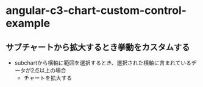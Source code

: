 # angular-c3-chart-custom-control-example

## サブチャートから拡大するとき挙動をカスタムする

- subchartから横軸に範囲を選択するとき、選択された横軸に含まれているデータが2点以上の場合
  - チャートを拡大する
